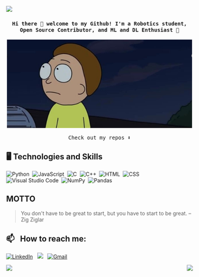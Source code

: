 <!--
Here are some ideas to get you started:

- 🔭 I’m currently working on ...
- 🌱 I’m currently learning ...
- 👯 I’m looking to collaborate on ...
- 🤔 I’m looking for help with ...
- 💬 Ask me about ...
- 📫 How to reach me: ...
- 😄 Pronouns: ...
- ⚡ Fun fact: ...
-->

![](https://komarev.com/ghpvc/?username=aikesha&color=green)


<h4 align="center"><samp> Hi there 👋 welcome to my Github! I'm a Robotics student, Open Source Contributor, and ML and DL Enthusiast 🐍  </samp></h4>

<p align="center">
  <img src="morty.PNG" alt="morty" style="width: 500px;"/>
</p>

<p align="center"><samp>
Check out my repos ⬇️  
  </samp>
</p>

## 🖥️ Technologies and Skills

![Python](https://img.shields.io/badge/-Python-05122A?style=flat&logo=python)&nbsp;
![JavaScript](https://img.shields.io/badge/-JavaScript-05122A?style=flat&logo=javascript)&nbsp;
![C](https://img.shields.io/badge/-C-05122A?style=flat&logo=C&logoColor=A8B9CC)&nbsp;
![C++](https://img.shields.io/badge/-C++-05122A?style=flat&logo=C%2B%2B&logoColor=00599C)&nbsp;
![HTML](https://img.shields.io/badge/-HTML-05122A?style=flat&logo=HTML5)&nbsp;
![CSS](https://img.shields.io/badge/-CSS-05122A?style=flat&logo=CSS3&logoColor=1572B6)&nbsp;
![Visual Studio Code](https://img.shields.io/badge/-Visual%20Studio%20Code-05122A?style=flat&logo=visual-studio-code&logoColor=007ACC)&nbsp;
![NumPy](https://img.shields.io/badge/numpy%20-%23013243.svg?&style=flat&logo=numpy&logoColor=white)&nbsp;
![Pandas](https://img.shields.io/badge/pandas%20-%23150458.svg?&style=flat&logo=pandas&logoColor=white)&nbsp;

## MOTTO

> You don't have to be great to start, but you have to start to be great. – Zig Ziglar

## 📫 &nbsp; How to reach me:

<a href="https://www.linkedin.com/in/aigerim-keutayeva/"><img alt="LinkedIn" src="https://img.shields.io/badge/linkedin%20-%230077B5.svg?&style=flat&logo=linkedin&logoColor=white"/></a> &nbsp;
<a href="https://instagram.com/aikesha.ka/"><img src="https://img.shields.io/badge/-@abhi__1507_-E4405F?style=flat&logo=Instagram&logoColor=white"/></a> &nbsp;
<a href="mailto:akeutaeva@gmail.com"><img alt="Gmail" src="https://img.shields.io/badge/Gmail-D14836?style=flat&logo=gmail&logoColor=white" /></a> &nbsp;


<!--
<a href="https://github.com/aikesha" target="_blank"><img src="https://raw.githubusercontent.com/arturssmirnovs/arturssmirnovs/master/git.png" alt="GitHub" width="30"></a>
<a href="https://arturio.dev/" target="_blank"><img src="https://raw.githubusercontent.com/arturssmirnovs/arturssmirnovs/master/www.png" alt="Website" width="30"></a>
-->

<p align="center">
  <a href="https://github.com/aikesha">
    <img align="left" height="180em" src="https://github-readme-stats-eight-theta.vercel.app/api?username=aikesha&show_icons=true&theme=algolia&include_all_commits=true&count_private=true"/>
    <img align="right" height="180em" src="https://github-readme-stats-eight-theta.vercel.app/api/top-langs/?username=aikesha&layout=compact&langs_count=8&theme=algolia"/>
  </a>
</p>

